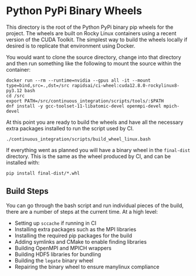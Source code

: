 # Python PyPi Binary Wheels

This directory is the root of the Python PyPi binary pip wheels for the
project. The wheels are built on Rocky Linux containers using a recent
version of the CUDA Toolkit. The simplest way to build the wheels locally
if desired is to replicate that environment using Docker.

You would want to clone the source directory, change into that directory and
then run something like the following to mount the source within the container:
```
docker run --rm --runtime=nvidia --gpus all -it --mount type=bind,src=.,dst=/src rapidsai/ci-wheel:cuda12.8.0-rockylinux8-py3.12 bash
cd /src
export PATH=/src/continuous_integration/scripts/tools/:$PATH
dnf install -y gcc-toolset-11-libatomic-devel openmpi-devel mpich-devel
```

At this point you are ready to build the wheels and have all the necessary
extra packages installed to run the script used by CI.
```
./continuous_integration/scripts/build_wheel_linux.bash
```

If everything went as planned you will have a binary wheel in the `final-dist`
directory. This is the same as the wheel produced by CI, and can be installed
with:
```
pip install final-dist/*.whl
```

## Build Steps

You can go through the bash script and run individual pieces of the build,
there are a number of steps at the current time. At a high level:

 * Setting up `sccache` if running in CI
 * Installing extra packages such as the MPI libraries
 * Installing the required pip packages for the build
 * Adding symlinks and CMake to enable finding libraries
 * Building OpenMPI and MPICH wrappers
 * Building HDF5 libraries for bundling
 * Building the `legate` binary wheel
 * Repairing the binary wheel to ensure manylinux compliance
